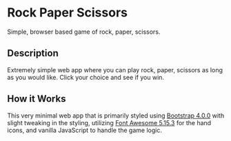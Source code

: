 # Rock Paper Scissors
Simple, browser based game of rock, paper, scissors.

## Description
Extremely simple web app where you can play rock, paper, scissors as long as you would like.  Click your choice and see if you win.

## How it Works
This very minimal web app that is primarily styled using [Bootstrap 4.0.0](https://getbootstrap.com/) with slight tweaking in the styling, utilizing [Font Awesome 5.15.3](https://fontawesome.com) for the hand icons, and vanilla JavaScript to handle the game logic.